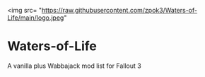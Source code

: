 <img src= "https://raw.githubusercontent.com/zpok3/Waters-of-Life/main/logo.jpeg"

# Waters-of-Life
A vanilla plus Wabbajack mod list for Fallout 3
